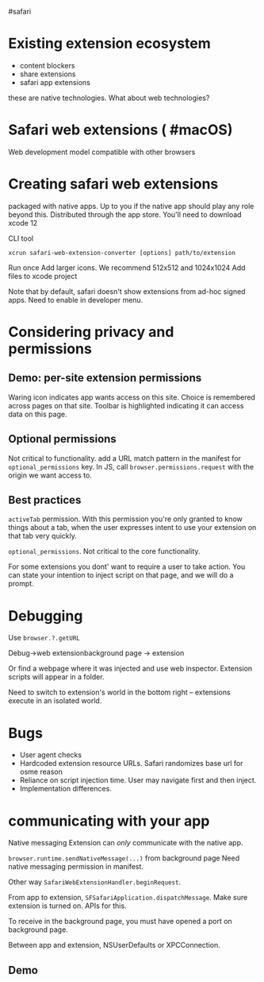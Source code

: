 #safari 

# Existing extension ecosystem
* content blockers
* share extensions
* safari app extensions

these are native technologies.  What about web technologies?

# Safari web extensions ( #macOS)

Web development model
compatible with other browsers

# Creating safari web extensions
packaged with native apps.  Up to you if the native app should play any role beyond this.
Distributed through the app store.
You'll need to download xcode 12

CLI tool

`xcrun safari-web-extension-converter [options] path/to/extension`

Run once
Add larger icons.  We recommend 512x512 and 1024x1024
Add files to xcode project

Note that by default, safari doesn't show extensions from ad-hoc signed apps.  Need to enable in developer menu.


# Considering privacy and permissions

## Demo: per-site extension permissions

Waring icon indicates app wants access on this site.
Choice is remembered across pages on that site.
Toolbar is highlighted indicating it can access data on this page.

## Optional permissions
Not critical to functionality.
add  a URL match pattern in the manifest for `optional_permissions` key.
In JS, call `browser.permissions.request` with the origin we want access to.


## Best practices
`activeTab` permission.  With this permission you're only granted to know things about a tab, when the user expresses intent to use your extension on that tab very quickly.

`optional_permissions`.  Not critical to the core functionality.

For some extensions you dont' want to require a user to take action.  You can state your intention to inject script on that page, and we will do a prompt.

# Debugging
Use `browser.?.getURL`

Debug->web extensionbackground page -> extension

Or find a webpage where it was injected and use web inspector.  Extension scripts will appear in a folder.

Need to switch to extension's world in the bottom right – extensions execute in an isolated world.

# Bugs
* User agent checks
* Hardcoded extension resource URLs.  Safari randomizes base url for osme reason
* Reliance on script injection time.  User may navigate first and then inject.
* Implementation differences.  


# communicating with your app
Native messaging
Extension can *only* communicate with the native app.

`browser.runtime.sendNativeMessage(...)` from background page
Need native messaging permission in manifest.

Other way
`SafariWebExtensionHandler.beginRequest`.

From app to extension, `SFSafariApplication.dispatchMessage`.  Make sure extension is turned on.  APIs for this.

To receive in the background page, you must have opened a port on background page.

Between app and extension, NSUserDefaults or XPCConnection.

## Demo
